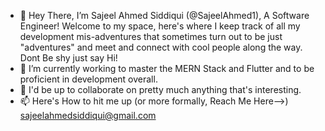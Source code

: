 - 👋 Hey There, I’m Sajeel Ahmed Siddiqui (@SajeelAhmed1), A Software Engineer! Welcome to my space, here's where I keep track of all my development mis-adventures that sometimes turn out to be just "adventures" and meet and connect with cool people along the way. Dont Be shy just say Hi!
- 🌱 I’m currently working to master the MERN Stack and Flutter and to be proficient in development overall.
- 💞️ I'd be up to collaborate on pretty much anything that's interesting.
- 📫 Here's How to hit me up (or more formally, Reach Me Here-->) sajeelahmedsiddiqui@gmail.com

<!---
SajeelAhmed1/SajeelAhmed1 is a ✨ special ✨ repository because its `README.md` (this file) appears on your GitHub profile.
You can click the Preview link to take a look at your changes.
--->

